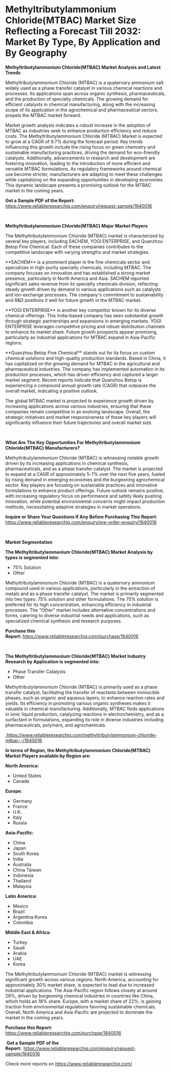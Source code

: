 <p><h1>Methyltributylammonium Chloride(MTBAC) Market Size Reflecting a Forecast Till 2032: Market By Type, By Application and By Geography</h1></p><p><strong>Methyltributylammonium Chloride(MTBAC) Market Analysis and Latest Trends</strong></p>
<p><p>Methyltributylammonium Chloride (MTBAC) is a quaternary ammonium salt widely used as a phase transfer catalyst in various chemical reactions and processes. Its applications span across organic synthesis, pharmaceuticals, and the production of specialty chemicals. The growing demand for efficient catalysts in chemical manufacturing, along with the increasing scope of its application in the agrochemical and pharmaceutical sectors, propels the MTBAC market forward.</p><p>Market growth analysis indicates a robust increase in the adoption of MTBAC as industries seek to enhance production efficiency and reduce costs. The Methyltributylammonium Chloride (MTBAC) Market is expected to grow at a CAGR of 9.7% during the forecast period. Key trends influencing this growth include the rising focus on green chemistry and sustainable manufacturing practices, driving the demand for eco-friendly catalysts. Additionally, advancements in research and development are fostering innovation, leading to the introduction of more efficient and versatile MTBAC formulations. As regulatory frameworks around chemical use become stricter, manufacturers are adapting to meet these challenges while capitalizing on the expanding opportunities in developing economies. This dynamic landscape presents a promising outlook for the MTBAC market in the coming years.</p></p>
<p><strong>Get a Sample PDF of the Report:&nbsp;</strong> <a href="https://www.reliableresearchiq.com/enquiry/request-sample/1640016?utm_campaign=2226&utm_medium=2&utm_source=Github&utm_content=ia&utm_term=01022025&utm_id=methyltributylammonium-chloridemtbac">https://www.reliableresearchiq.com/enquiry/request-sample/1640016</a></p>
<p>&nbsp;</p>
<p><strong>Methyltributylammonium Chloride(MTBAC) Major Market Players</strong></p>
<p><p>The Methyltributylammonium Chloride (MTBAC) market is characterized by several key players, including SACHEM, YOGI ENTERPRISE, and Quanzhou Betop Fine Chemical. Each of these companies contributes to the competitive landscape with varying strengths and market strategies.</p><p>**SACHEM** is a prominent player in the fine chemicals sector and specializes in high-purity specialty chemicals, including MTBAC. The company focuses on innovation and has established a strong market presence, particularly in North America and Asia. SACHEM reported significant sales revenue from its specialty chemicals division, reflecting steady growth driven by demand in various applications such as catalysts and ion-exchange processes. The company's commitment to sustainability and R&D positions it well for future growth in the MTBAC market.</p><p>**YOGI ENTERPRISE** is another key competitor known for its diverse chemical offerings. This India-based company has seen substantial growth through strategic partnerships and expansions in emerging markets. YOGI ENTERPRISE leverages competitive pricing and robust distribution channels to enhance its market share. Future growth prospects appear promising, particularly as industrial applications for MTBAC expand in Asia-Pacific regions.</p><p>**Quanzhou Betop Fine Chemical** stands out for its focus on custom chemical solutions and high-quality production standards. Based in China, it has capitalized on the growing demand for MTBAC in the agricultural and pharmaceutical industries. The company has implemented automation in its production processes, which has driven efficiency and captured a larger market segment. Recent reports indicate that Quanzhou Betop is experiencing a compound annual growth rate (CAGR) that outpaces the overall market, indicating a positive outlook.</p><p>The global MTBAC market is projected to experience growth driven by increasing applications across various industries, ensuring that these companies remain competitive in an evolving landscape. Overall, the strategic initiatives and market responsiveness of these key players will significantly influence their future trajectories and overall market size.</p></p>
<p>&nbsp;</p>
<p><strong>What Are The Key Opportunities For Methyltributylammonium Chloride(MTBAC) Manufacturers?</strong></p>
<p><p>Methyltributylammonium Chloride (MTBAC) is witnessing notable growth driven by its increasing applications in chemical synthesis, pharmaceuticals, and as a phase transfer catalyst. The market is projected to expand at a CAGR of approximately 5-7% over the next five years, fueled by rising demand in emerging economies and the burgeoning agrochemical sector. Key players are focusing on sustainable practices and innovative formulations to enhance product offerings. Future outlook remains positive, with increasing regulatory focus on performance and safety likely pushing innovation, while potential environmental concerns might impact production methods, necessitating adaptive strategies in market operations.</p></p>
<p><strong>Inquire or Share Your Questions If Any Before Purchasing This Report:</strong> <a href="https://www.reliableresearchiq.com/enquiry/pre-order-enquiry/1640016?utm_campaign=2226&utm_medium=2&utm_source=Github&utm_content=ia&utm_term=01022025&utm_id=methyltributylammonium-chloridemtbac">https://www.reliableresearchiq.com/enquiry/pre-order-enquiry/1640016</a></p>
<p>&nbsp;</p>
<p><strong>Market Segmentation</strong></p>
<p><strong>The Methyltributylammonium Chloride(MTBAC) Market Analysis by types is segmented into:</strong></p>
<p><ul><li>75% Solution</li><li>Other</li></ul></p>
<p><p>Methyltributylammonium Chloride (MTBAC) is a quaternary ammonium compound used in various applications, particularly in the extraction of metals and as a phase transfer catalyst. The market is primarily segmented into two types: 75% solution and other formulations. The 75% solution is preferred for its high concentration, enhancing efficiency in industrial processes. The "Other" market includes alternative concentrations and forms, catering to diverse industrial needs and applications, such as specialized chemical synthesis and research purposes.</p></p>
<p><strong>Purchase this Report:&nbsp;</strong><a href="https://www.reliableresearchiq.com/purchase/1640016?utm_campaign=2226&utm_medium=2&utm_source=Github&utm_content=ia&utm_term=01022025&utm_id=methyltributylammonium-chloridemtbac">https://www.reliableresearchiq.com/purchase/1640016</a></p>
<p>&nbsp;</p>
<p><strong>The Methyltributylammonium Chloride(MTBAC) Market Industry Research by Application is segmented into:</strong></p>
<p><ul><li>Phase Transfer Catalysts</li><li>Other</li></ul></p>
<p><p>Methyltributylammonium Chloride (MTBAC) is primarily used as a phase transfer catalyst, facilitating the transfer of reactants between immiscible phases, such as organic and aqueous layers, to enhance reaction rates and yields. Its efficiency in promoting various organic syntheses makes it valuable in chemical manufacturing. Additionally, MTBAC finds applications in ionic liquid production, catalyzing reactions in electrochemistry, and as a surfactant in formulations, expanding its role in diverse industries including pharmaceuticals, polymers, and agrochemicals.</p></p>
<p><a href="https://www.reliableresearchiq.com/methyltributylammonium-chloride-mtbac--r1640016?utm_campaign=2226&utm_medium=2&utm_source=Github&utm_content=ia&utm_term=01022025&utm_id=methyltributylammonium-chloridemtbac">&nbsp;https://www.reliableresearchiq.com/methyltributylammonium-chloride-mtbac--r1640016</a></p>
<p><strong>In terms of Region, the Methyltributylammonium Chloride(MTBAC) Market Players available by Region are:</strong></p>
<p>
    <p> <strong> North America: </strong>
        <ul>
            <li>United States</li>
            <li>Canada</li>
        </ul>
        </p> 
    <p> <strong> Europe: </strong>
        <ul>
            <li>Germany</li>
            <li>France</li>
            <li>U.K.</li>
            <li>Italy</li>
            <li>Russia</li>
        </ul>
        </p> 
    <p> <strong> Asia-Pacific: </strong>
        <ul>
            <li>China</li>
            <li>Japan</li>
            <li>South Korea</li>
            <li>India</li>
            <li>Australia</li>
            <li>China Taiwan</li>
            <li>Indonesia</li>
            <li>Thailand</li>
            <li>Malaysia</li>
        </ul>
        </p> 
    <p> <strong> Latin America: </strong>
        <ul>
            <li>Mexico</li>
            <li>Brazil</li>
            <li>Argentina Korea</li>
            <li>Colombia</li>
        </ul>
        </p> 
    <p> <strong> Middle East & Africa: </strong>
        <ul>
            <li>Turkey</li>
            <li>Saudi</li>
            <li>Arabia</li>
            <li>UAE</li>
            <li>Korea</li>
        </ul>
    </p>
    </p>
<p><p>The Methyltributylammonium Chloride (MTBAC) market is witnessing significant growth across various regions. North America, accounting for approximately 30% market share, is expected to lead due to increased industrial applications. The Asia-Pacific region follows closely at around 28%, driven by burgeoning chemical industries in countries like China, which holds an 18% share. Europe, with a market share of 22%, is gaining traction from environmental regulations favoring sustainable chemicals. Overall, North America and Asia-Pacific are projected to dominate the market in the coming years.</p></p>
<p><strong>Purchase this Report: </strong><a href="https://www.reliableresearchiq.com/purchase/1640016?utm_campaign=2226&utm_medium=2&utm_source=Github&utm_content=ia&utm_term=01022025&utm_id=methyltributylammonium-chloridemtbac">https://www.reliableresearchiq.com/purchase/1640016</a></p>
<p>&nbsp;<strong>Get a Sample PDF of the Report:&nbsp;&nbsp;</strong><a href="https://www.reliableresearchiq.com/enquiry/request-sample/1640016?utm_campaign=2226&utm_medium=2&utm_source=Github&utm_content=ia&utm_term=01022025&utm_id=methyltributylammonium-chloridemtbac">https://www.reliableresearchiq.com/enquiry/request-sample/1640016</a></p>
<p><strong></strong></p>
<p>Check more reports on <a href="https://www.reliableresearchiq.com/?utm_campaign=2226&utm_medium=2&utm_source=Github&utm_content=ia&utm_term=01022025&utm_id=methyltributylammonium-chloridemtbac">https://www.reliableresearchiq.com/</a></p>